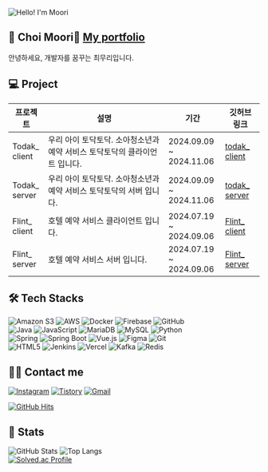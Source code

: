 ![Hello! I'm Moori](https://capsule-render.vercel.app/api?type=soft&color=gradient&height=120&text=Hello!%20I'm%20Moori&animation=fadeIn&fontColor=ffffff&fontSize=50)

## 🌱 Choi Moori👋 [My portfolio](https://www.canva.com/design/DAGWVrs-9aM/SK_wEkTiZAEBaHc1PlDD5Q/edit)
안녕하세요, 개발자를 꿈꾸는 최무리입니다.

## 💻 Project

| 프로젝트      | 설명               | 기간 | 깃허브 링크|
| ------------- | ------------------ | ------- | --------|
| Todak_<br>client | 우리 아이 토닥토닥. 소아청소년과 예약 서비스 토닥토닥의 클라이언트 입니다. | 2024.09.09 ~<br> 2024.11.06 | [todak_<br>client](https://github.com/Todak-Padak/TodakTodak_frontend) |
| Todak_<br>server | 우리 아이 토닥토닥. 소아청소년과 예약 서비스 토닥토닥의 서버 입니다. | 2024.09.09 ~<br> 2024.11.06 | [todak_<br>server](https://github.com/Todak-Padak/TodakTodak_backend) |
| Flint_<br>client | 호텔 예약 서비스 클라이언트 입니다. | 2024.07.19 ~<br> 2024.09.06 | [Flint_<br>client](https://github.com/Hong-Company/Flint_Hotel_FrontEnd) |
| Flint_<br>server | 호텔 예약 서비스 서버 입니다. | 2024.07.19 ~<br> 2024.09.06 | [Flint_<br>server](https://github.com/Hong-Company/Flint_Hotel_Backend) |

## 🛠️ Tech Stacks

![Amazon S3](https://img.shields.io/badge/Amazon%20S3-569A31?style=flat-square&logo=Amazon%20S3&logoColor=white)
![AWS](https://img.shields.io/badge/Amazon%20AWS-232F3E?style=flat-square&logo=Amazon%20AWS&logoColor=white)
![Docker](https://img.shields.io/badge/Docker-2496ED?style=flat-square&logo=Docker&logoColor=white)
![Firebase](https://img.shields.io/badge/Firebase-FFCA28?style=flat-square&logo=Firebase&logoColor=white)
![GitHub](https://img.shields.io/badge/Github-181717?style=flat-square&logo=Github&logoColor=white)  
![Java](https://img.shields.io/badge/Java-007396?style=flat-square&logo=Java&logoColor=white)
![JavaScript](https://img.shields.io/badge/JavaScript-F7DF1E?style=flat-square&logo=JavaScript&logoColor=white)
![MariaDB](https://img.shields.io/badge/MariaDB-003545?style=flat-square&logo=MariaDB&logoColor=white)
![MySQL](https://img.shields.io/badge/MySQL-4479A1?style=flat-square&logo=MySQL&logoColor=white)
![Python](https://img.shields.io/badge/Python-3776AB?style=flat-square&logo=Python&logoColor=white)  
![Spring](https://img.shields.io/badge/Spring-6DB33F?style=flat-square&logo=Spring&logoColor=white)
![Spring Boot](https://img.shields.io/badge/Spring%20Boot-6DB33F?style=flat-square&logo=Spring%20Boot&logoColor=white)
![Vue.js](https://img.shields.io/badge/Vue.js-4FC08D?style=flat-square&logo=Vue.js&logoColor=white)
![Figma](https://img.shields.io/badge/Figma-F24E1E?style=flat-square&logo=Figma&logoColor=white)
![Git](https://img.shields.io/badge/Git-F05032?style=flat-square&logo=Git&logoColor=white)  
![HTML5](https://img.shields.io/badge/HTML5-E34F26?style=flat-square&logo=HTML5&logoColor=white)
![Jenkins](https://img.shields.io/badge/Jenkins-D24939?style=flat-square&logo=Jenkins&logoColor=white)
![Vercel](https://img.shields.io/badge/Vercel-000000?style=flat-square&logo=Vercel&logoColor=white)
![Kafka](https://img.shields.io/badge/Kafka-231F20?style=flat-square&logo=Apache%20Kafka&logoColor=white)
![Redis](https://img.shields.io/badge/Redis-DC382D?style=flat-square&logo=Redis&logoColor=white)

## 🧑‍💻 Contact me

[![Instagram](https://img.shields.io/badge/Instagram-E4405F?style=flat-square&logo=Instagram&logoColor=white)](https://www.instagram.com/moori_choi/)
[![Tistory](https://img.shields.io/badge/Tistory-000000?style=flat-square&logo=Tistory&logoColor=white)](https://moori-ch.tistory.com)
[![Gmail](https://img.shields.io/badge/Gmail-EA4335?style=flat-square&logo=Gmail&logoColor=white)](mailto:anflwkd@gmail.com)

[![GitHub Hits](https://hits.seeyoufarm.com/api/count/incr/badge.svg?url=https%3A%2F%2Fgithub.com%2FChoi-Moori%2F&count_bg=%23000000&title_bg=%23000000&icon=github.svg&icon_color=%23FFFFFF&title=GitHub&edge_flat=false)](https://github.com/Choi-Moori)

## 🏅 Stats

![GitHub Stats](https://github-readme-stats.vercel.app/api?username=Choi-Moori&bg_color=180,000000,&title_color=000000&text_color=000000)
![Top Langs](https://github-readme-stats.vercel.app/api/top-langs/?username=Choi-Moori&layout=compact&bg_color=180,000000,&title_color=000000&text_color=000000)  
[![Solved.ac Profile](http://mazassumnida.wtf/api/v2/generate_badge?boj=chlanfl)](https://solved.ac/chlanfl/)
